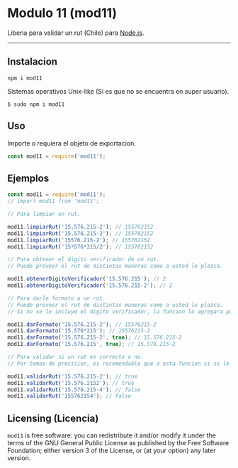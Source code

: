 # Modulo 11 (mod11)

Liberia para validar un rut (Chile) para [Node.js](https://nodejs.org/en/).

---

## Instalacion

```
npm i mod11
```

Sistemas operativos Unix-like (Si es que no se encuentra en super usuario).

```
$ sudo npm i mod11
```

## Uso

Importe o requiera el objeto de exportacion.

```js
const mod11 = require('mod11');
```

## Ejemplos

```js
const mod11 = require('mod11');
// import mod11 from 'mod11';

// Para limpiar un rut.

mod11.limpiarRut('15,576.215-2'); // 155762152
mod11.limpiarRut('15.576.215-2'); // 155762152
mod11.limpiarRut('15576.215-2'); // 155762152
mod11.limpiarRut('15*576*215/2'); // 155762152

// Para obtener el digito verificador de un rut.
// Puede proveer el rut de distintas maneras como a usted le plazca.

mod11.obtenerDigitoVerificador('15.576.215'); // 2
mod11.obtenerDigitoVerificador('15.576.215-2'); // 2

// Para darle formato a un rut.
// Puede proveer el rut de distintas maneras como a usted le plazca.
// Si no se le incluye el digito verificador, la funcion lo agregara por usted.

mod11.darFormato('15.576.215-2'); // 15576215-2
mod11.darFormato('15.576*215'); // 15576215-2
mod11.darFormato('15.576.215-2', true); // 15.576.215-2
mod11.darFormato('15.576.215', true); // 15.576.215-2

// Para validar si un rut es correcto o no.
// Por temas de precision, es recomendable que a esta funcion si se le pase un rut completo, osease, con digito verificador. Da igual si se le pasa con puntos o guion.

mod11.validarRut('15.576.215-2'); // true
mod11.validarRut('15.576.2152'); // true
mod11.validarRut('15.576.215-4'); // false
mod11.validarRut('155762154'); // false
```

## Licensing (Licencia)

`mod11` is free software: you can redistribute it and/or modify
it under the terms of the GNU General Public License as published by
the Free Software Foundation; either version 3 of the License, or
(at your option) any later version.
